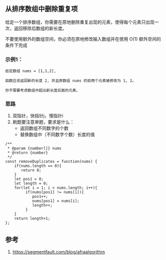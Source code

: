 ## 从排序数组中删除重复项
给定一个排序数组，你需要在原地删除重复出现的元素，使得每个元素只出现一次，返回移除后数组的新长度。

不要使用额外的数组空间，你必须在原地修改输入数组并在使用 O(1) 额外空间的条件下完成

### 示例1：
``` 
给定数组 nums = [1,1,2], 

函数应该返回新的长度 2, 并且原数组 nums 的前两个元素被修改为 1, 2。 

你不需要考虑数组中超出新长度后面的元素。
```

### 思路
1. 双指针，快指针j，慢指针i
2. 刷题要注意审题，要求是什么：
    - 返回数组不同数字的个数
    - 替换数组中（不同数字个数）长度的值
``` 
/**
 * @param {number[]} nums
 * @return {number}
 */
const removeDuplicates = function(nums) {
    if(nums.length == 0){
       return 0;
    }
    let pos1 = 0;
    let length = 0;
    for(let i = 1; i < nums.length; i++){
         if(nums[pos1] != nums[i]){
            pos1++;
            nums[pos1] = nums[i];
            length++;
         }
    }
    return length+1;
};
```

## 参考
1. https://segmentfault.com/blog/afraalgorithm